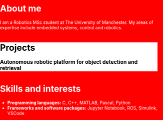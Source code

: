 <html>
<head>
  <style>
    body, html{
      background-color: red;
      margin: 0; padding: 0;
    }
    .myDiv {
      background-color: white; color: black; width: 100%;
      margin: 0; padding: 0;
    }
  </style>
</head>
  
<body>
  <h1 style="color:white;">About me</h1>
  <p style="color:white;">I am a Robotics MSc student at The University of Manchester. My areas of expertise include embedded systems, control and robotics.</p>

  <div class="myDiv">
    <h1>Projects</h1>
    <p style="font-size:120%;"><b>Autonomous robotic platform for object detection and retrieval</b></p>
  </div>
  
<h1 style="color:white;">Skills and interests</h1>
<ul>
  <li style="color:white;"><b>Programming languages:</b> C, C++, MATLAB, Pascal, Python</li>
  <li style="color:white;"><b>Frameworks and software packages:</b> Jupyter Notebook, ROS, Simulink, VSCode</li>
</ul>

</body>

</html>

